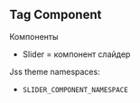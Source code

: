 ## Tag Component


Компоненты
- Slider = компонент слайдер

Jss theme namespaces: 
- `SLIDER_COMPONENT_NAMESPACE`
